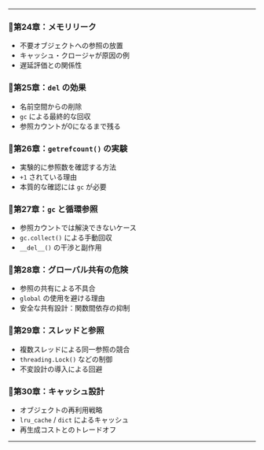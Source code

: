 <hr>

### 📝第24章：メモリリーク

* 不要オブジェクトへの参照の放置
* キャッシュ・クロージャが原因の例
* 遅延評価との関係性

### 📝第25章：`del` の効果

* 名前空間からの削除
* `gc` による最終的な回収
* 参照カウントが0になるまで残る

### 📝第26章：`getrefcount()` の実験

* 実験的に参照数を確認する方法
* `+1` されている理由
* 本質的な確認には `gc` が必要

### 📝第27章：`gc` と循環参照

* 参照カウントでは解決できないケース
* `gc.collect()` による手動回収
* `__del__()` の干渉と副作用

### 📝第28章：グローバル共有の危険

* 参照の共有による不具合
* `global` の使用を避ける理由
* 安全な共有設計：関数間依存の抑制

### 📝第29章：スレッドと参照

* 複数スレッドによる同一参照の競合
* `threading.Lock()` などの制御
* 不変設計の導入による回避

### 📝第30章：キャッシュ設計

* オブジェクトの再利用戦略
* `lru_cache` / `dict` によるキャッシュ
* 再生成コストとのトレードオフ

<hr>